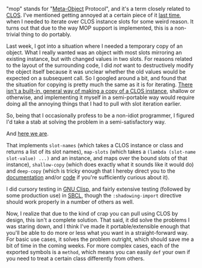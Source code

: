 "mop" stands for "[Meta-Object](http://en.wikipedia.org/wiki/Metaobject) Protocol", and it's a term closely related to [CLOS](http://en.wikipedia.org/wiki/Common_Lisp_Object_System). I've mentioned getting annoyed at a certain piece of it [last time](http://langnostic.blogspot.ca/2011/09/mapping-clos-or-yak-shaving-for-fun-and.html), when I needed to iterate over CLOS instance slots for some weird reason. It turns out that due to the way MOP support is implemented, this is a non-trivial thing to do portably.

Last week, I got into a situation where I needed a temporary copy of an object. What I really wanted was an object with most slots mirroring an existing instance, but with changed values in two slots. For reasons related to the layout of the surrounding code, I did *not* want to destructively modify the object itself because it was unclear whether the old values would be expected on a subsequent call. So I googled around a bit, and found that the situation for copying is pretty much the same as it is for iterating. [There isn't a built-in, general way of making a copy of a CLOS instance](http://stackoverflow.com/questions/11067899/is-there-a-generic-method-for-cloning-clos-objects/11068536#comment15858244_11068536), shallow or otherwise, and implementing it myself in a semi-portable way would require doing all the annoying things that I had to pull with slot iteration earlier.

So, being that I occasionally profess to be a non-idiot programmer, I figured I'd take a stab at solving the problem in a semi-satisfactory way.

And [here we are](https://github.com/Inaimathi/cl-mop).

That implements `slot-names` (which takes a CLOS instance or class and returns a list of its slot names), `map-slots` (which takes a `(lambda (slot-name slot-value) ...)` and an instance, and maps over the bound slots of that instance), `shallow-copy` (which does exactly what it sounds like it would do) and `deep-copy` (which is tricky enough that I hereby direct you to the [documentation](https://github.com/Inaimathi/cl-mop/blob/master/README.md) and/or [code](https://github.com/Inaimathi/cl-mop/blob/master/cl-mop.lisp) if you're sufficiently curious about it).

I did cursory testing in [GNU Clisp](http://www.clisp.org/), and fairly extensive testing (followed by some production use) in [SBCL](http://www.sbcl.org/), though the `:shadowing-import` directive should work properly in a number of others as well.

Now, I realize that due to the kind of crap you can pull using CLOS by design, this isn't a complete solution. That said, it did solve the problems I was staring down, and I think I've made it portable/extensible enough that you'll be able to do more or less what you want in a straight-forward way. For basic use cases, it solves the problem outright, which should save me a bit of time in the coming weeks. For more complex cases, each of the exported symbols is a `method`, which means you can easily `def` your own if you need to treat a certain class differently from others.
